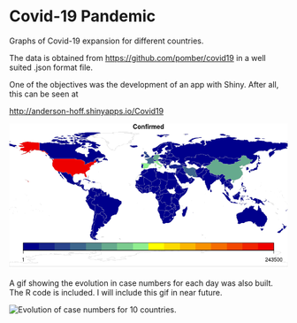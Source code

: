 # Covid-19 Pandemic

Graphs of Covid-19 expansion for different countries.

The data is obtained from 
https://github.com/pomber/covid19
in a well suited .json format file.

One of the objectives was the development of an app with Shiny. After all, this can be seen at

http://anderson-hoff.shinyapps.io/Covid19

![A map of number of cases.](Covid19/www/map.png)

A gif showing the evolution in case numbers for each day was also built. The R code is included. I will include this gif in near future.

![Evolution of case numbers for 10 countries.](Covid19/www/Covid19.gif)
